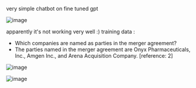 very simple chatbot on fine tuned gpt

![image](https://github.com/user-attachments/assets/4e0b535d-ba66-4aad-9994-c1ab47974480)

apparently it's not working very well :) 
training data :
- Which companies are named as parties in the merger agreement?
- The parties named in the merger agreement are Onyx Pharmaceuticals, Inc., Amgen Inc., and Arena Acquisition Company.  [reference: 2]

![image](https://github.com/user-attachments/assets/36ae8d38-37ea-4f3b-8e5d-99efa0bb9e12)

![image](https://github.com/user-attachments/assets/9fa519e7-2464-404f-a509-f56451de34ca)

